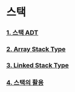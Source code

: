 # 스택

### [1. 스택 ADT](./explanation/StackADT.md)

### [2. Array Stack Type](./explanation/ArrayStackType.md)

### [3. Linked Stack Type](./explanation/LinkedStackType.md)

### [4. 스택의 활용](./explanation/StackEX.md)
